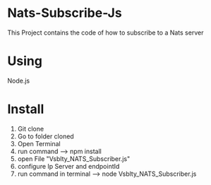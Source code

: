 # Nats-Subscribe-Js
This Project contains the code of how to subscribe to a Nats server 

# Using 
Node.js

# Install
1. Git clone
2. Go to folder cloned
3. Open Terminal
4. run command --> npm install
5. open File "Vsblty_NATS_Subscriber.js"
6. configure Ip Server and endpointId
7. run command in terminal --> node Vsblty_NATS_Subscriber.js
